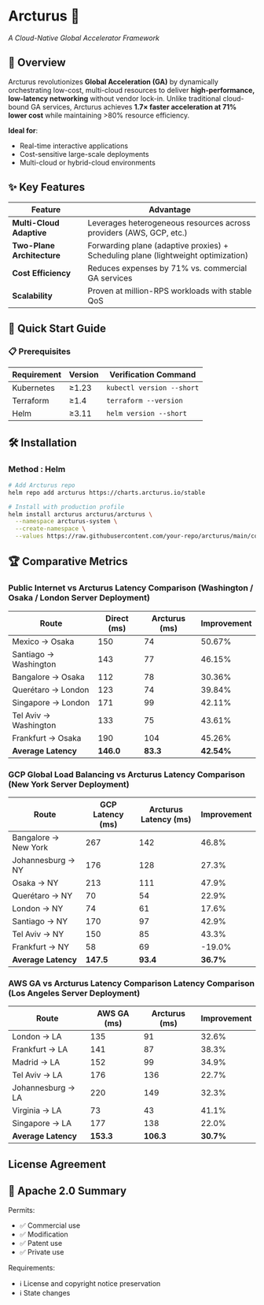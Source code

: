 

# Arcturus 🌌  
*A Cloud-Native Global Accelerator Framework*



## 📌 Overview  
Arcturus revolutionizes **Global Acceleration (GA)** by dynamically orchestrating low-cost, multi-cloud resources to deliver **high-performance, low-latency networking** without vendor lock-in. Unlike traditional cloud-bound GA services, Arcturus achieves **1.7× faster acceleration at 71% lower cost** while maintaining >80% resource efficiency.  

**Ideal for**:  
- Real-time interactive applications  
- Cost-sensitive large-scale deployments  
- Multi-cloud or hybrid-cloud environments  

## ✨ Key Features  
| **Feature**               | **Advantage**                                                                 |
|---------------------------|-------------------------------------------------------------------------------|
| **Multi-Cloud Adaptive**  | Leverages heterogeneous resources across providers (AWS, GCP, etc.)    |
| **Two-Plane Architecture**| Forwarding plane (adaptive proxies) + Scheduling plane (lightweight optimization) |
| **Cost Efficiency**       | Reduces expenses by 71% vs. commercial GA services                            |
| **Scalability**          | Proven at million-RPS workloads with stable QoS                              |


## 🚀 Quick Start Guide

### 📋 Prerequisites
| Requirement       | Version  | Verification Command       |
|-------------------|----------|----------------------------|
| Kubernetes        | ≥1.23    | `kubectl version --short`  |
| Terraform         | ≥1.4     | `terraform --version`       |
| Helm              | ≥3.11    | `helm version --short`      |

## 🛠️ Installation
### Method : Helm 
```bash
# Add Arcturus repo
helm repo add arcturus https://charts.arcturus.io/stable

# Install with production profile
helm install arcturus arcturus/arcturus \
  --namespace arcturus-system \
  --create-namespace \
  --values https://raw.githubusercontent.com/your-repo/arcturus/main/config/production.yaml
```

## 🏆 Comparative Metrics
### Public Internet vs Arcturus Latency Comparison (Washington / Osaka / London Server Deployment)

| Route                      | Direct (ms) | Arcturus (ms) | Improvement |
|----------------------------|-------------|---------------|-------------|
| Mexico → Osaka             | 150         | 74            | 50.67%     |
| Santiago → Washington      | 143         | 77            | 46.15%     |
| Bangalore → Osaka         | 112         | 78            | 30.36%     |
| Querétaro → London        | 123         | 74            | 39.84%     |
| Singapore → London        | 171         | 99            | 42.11%     |
| Tel Aviv → Washington     | 133         | 75            | 43.61%     |
| Frankfurt → Osaka         | 190         | 104           | 45.26%     |
| **Average Latency**          | **146.0**   | **83.3**      | **42.54%** |
### GCP Global Load Balancing vs Arcturus Latency Comparison (New York Server Deployment)

| Route                  | GCP Latency (ms) | Arcturus Latency (ms) | Improvement |
|------------------------|------------------|-----------------------|-------------|
| Bangalore → New York   | 267              | 142                   | 46.8%     |
| Johannesburg → NY     | 176              | 128                   | 27.3%     |
| Osaka → NY            | 213              | 111                   | 47.9%     |
| Querétaro → NY        | 70               | 54                    | 22.9%     |
| London → NY           | 74               | 61                    | 17.6%     |
| Santiago → NY         | 170              | 97                    | 42.9%     |
| Tel Aviv → NY         | 150              | 85                    | 43.3%     |
| Frankfurt → NY        | 58               | 69                    | -19.0%    |
| **Average Latency**    | **147.5**        | **93.4**             | **36.7%** |

### AWS GA vs Arcturus Latency Comparison Latency Comparison (Los Angeles Server Deployment)

| Route               | AWS GA (ms) | Arcturus (ms) | Improvement |
|---------------------|-------------|---------------|-------------|
| London → LA         | 135         | 91            | 32.6%      |
| Frankfurt → LA      | 141         | 87            | 38.3%      |
| Madrid → LA         | 152         | 99            | 34.9%      |
| Tel Aviv → LA       | 176         | 136           | 22.7%      |
| Johannesburg → LA   | 220         | 149           | 32.3%      |
| Virginia → LA       | 73          | 43            | 41.1%      |
| Singapore → LA      | 177         | 138           | 22.0%      |
| **Average Latency** | **153.3**   | **106.3**     | **30.7%** |


## License Agreement

## 📑 Apache 2.0 Summary
Permits:
- ✅ Commercial use  
- ✅ Modification  
- ✅ Patent use  
- ✅ Private use  

Requirements:
- ℹ️ License and copyright notice preservation  
- ℹ️ State changes  

